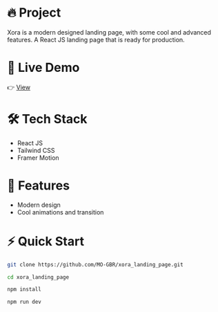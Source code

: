 # 🔥 Project

Xora is a modern designed landing page, with some cool and advanced features. A React JS landing page that is ready for production.

# 🔗 Live Demo

👉 [View](https://xora-landing-page-weld.vercel.app/)

# 🛠️ Tech Stack
- React JS
- Tailwind CSS
- Framer Motion

# 💎 Features
- Modern design
- Cool animations and transition

# ⚡ Quick Start

```bash
git clone https://github.com/MO-GBR/xora_landing_page.git

cd xora_landing_page

npm install

npm run dev
```
